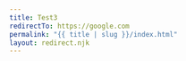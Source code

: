 ```yaml
---
title: Test3
redirectTo: https://google.com
permalink: "{{ title | slug }}/index.html"
layout: redirect.njk
---
```

